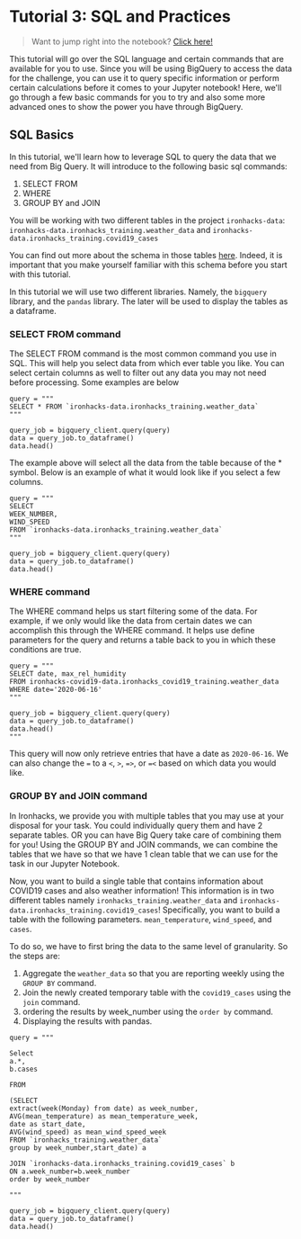 # Tutorial 3: SQL and Practices

> Want to jump right into the notebook? [Click here!](https://ironhacks.com/notebook-viewer?path=https://raw.githubusercontent.com/ironhacks/Tutorials-COVID-19/master/tutorials-fall-2022/python/tutorial-3-sql.ipynb)

This tutorial will go over the SQL language and certain commands that are available for you to use. Since you will be using BigQuery to access the data for the challenge, you can use it to query specific information or perform certain calculations before it comes to your Jupyter notebook! Here, we'll go through a few basic commands for you to try and also some more advanced ones to show the power you have through BigQuery.

## SQL Basics

In this tutorial, we'll learn how to leverage SQL to query the data that we need from Big Query. It will introduce to the following basic sql commands: 

1. SELECT FROM
2. WHERE
3. GROUP BY and JOIN

You will be working with two different tables in the project `ironhacks-data`: `ironhacks-data.ironhacks_training.weather_data` and `ironhacks-data.ironhacks_training.covid19_cases`

You can find out more about the schema in those tables [here](https://docs.google.com/spreadsheets/d/1IowaQ8bDQA7xvc92TzpJ252KsHPDL6zbi2mdXNr3irs/edit?usp=drive_web&ouid=111649936971597408311). Indeed, it is important that you make yourself familiar with this schema before you start with this tutorial.

In this tutorial we will use two different libraries. Namely, the `bigquery` library, and the `pandas` library. The later will be used to display the tables as a dataframe. 

### SELECT FROM command

The SELECT FROM command is the most common command you use in SQL. This will help you select data from which ever table you like. You can select certain columns as well to filter out any data you may not need before processing. Some examples are below

```
query = """
SELECT * FROM `ironhacks-data.ironhacks_training.weather_data`
"""

query_job = bigquery_client.query(query)
data = query_job.to_dataframe()
data.head()
```

The example above will select all the data from the table because of the * symbol. Below is an example of what it would look like if you select a few columns.
```
query = """
SELECT 
WEEK_NUMBER,
WIND_SPEED
FROM `ironhacks-data.ironhacks_training.weather_data`
"""

query_job = bigquery_client.query(query)
data = query_job.to_dataframe()
data.head()
```

### WHERE command

The WHERE command helps us start filtering some of the data. For example, if we only would like the data from certain dates we can accomplish this through the WHERE command. It helps use define parameters for the query and returns a table back to you in which these conditions are true.

```
query = """
SELECT date, max_rel_humidity
FROM ironhacks-covid19-data.ironhacks_covid19_training.weather_data
WHERE date='2020-06-16'
"""

query_job = bigquery_client.query(query)
data = query_job.to_dataframe()
data.head()
"""
```
This query will now only retrieve entries that have a date as `2020-06-16`. We can also change the `=` to a `<`, `>`, `=>`, or `=<` based on which data you would like.

### GROUP BY and JOIN command

In Ironhacks, we provide you with multiple tables that you may use at your disposal for your task. You could individually query them and have 2 separate tables. OR you can have Big Query take care of combining them for you! Using the GROUP BY and JOIN commands, we can combine the tables that we have so that we have 1 clean table that we can use for the task in our Jupyter Notebook.

Now, you want to build a single table that contains information about COVID19 cases and also weather information! This information is in two different tables namely `ironhacks_training.weather_data` and `ironhacks-data.ironhacks_training.covid19_cases`! Specifically, you want to build a table with the following parameters. `mean_temperature`, `wind_speed`, and `cases`.  

To do so, we have to first bring the data to the same level of granularity. So the steps are: 

1. Aggregate the `weather_data` so that you are reporting weekly using the `GROUP BY` command. 
2. Join the newly created temporary table with the `covid19_cases` using the `join` command.
3. ordering the results by week_number using the `order by` command. 
4. Displaying the results with pandas. 
```
query = """

Select 
a.*,
b.cases 

FROM 

(SELECT 
extract(week(Monday) from date) as week_number,
AVG(mean_temperature) as mean_temperature_week,
date as start_date,
AVG(wind_speed) as mean_wind_speed_week
FROM `ironhacks_training.weather_data`
group by week_number,start_date) a

JOIN `ironhacks-data.ironhacks_training.covid19_cases` b 
ON a.week_number=b.week_number
order by week_number

"""

query_job = bigquery_client.query(query)
data = query_job.to_dataframe()
data.head()
```
